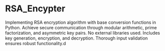 # RSA_Encypter
Implementing RSA encryption algorithm with base conversion functions in Python. Achieve secure communication through modular arithmetic, prime factorization, and asymmetric key pairs. No external libraries used. Includes key generation, encryption, and decryption. Thorough input validation ensures robust functionality.d
